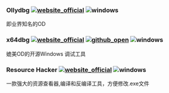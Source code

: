 ### Ollydbg [![website_official](https://gitbook07.oss-cn-hangzhou.aliyuncs.com/website_official.svg)](http://www.ollydbg.de/) ![windows](https://gitbook07.oss-cn-hangzhou.aliyuncs.com/windows.svg)

即业界知名的OD

### x64dbg [![website_official](https://gitbook07.oss-cn-hangzhou.aliyuncs.com/website_official.svg)](http://x64dbg.com/) [![github_open](https://gitbook07.oss-cn-hangzhou.aliyuncs.com/github_open.svg)](https://github.com/x64dbg/x64dbg) ![windows](https://gitbook07.oss-cn-hangzhou.aliyuncs.com/windows.svg)

媲美OD的开源Windows 调试工具

### Resource Hacker [![website_official](https://gitbook07.oss-cn-hangzhou.aliyuncs.com/website_official.svg)](http://www.angusj.com/resourcehacker/) ![windows](https://gitbook07.oss-cn-hangzhou.aliyuncs.com/windows.svg)

一款强大的资源查看器,编译和反编译工具，方便修改.exe文件

